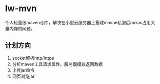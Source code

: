 # lw-mvn
个人轻量级maven仓库，解决在小型云服务器上搭建mavne私服后nexus占用大量内存的问题。

## 计划方向
1. socket解析http/https
2. 分析maven工具请求属性，服务器模拟返回数据
3. 上传jar命令
4. 网页浏览jar
